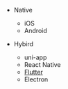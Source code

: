 <!-- _sidebar.md -->

* Native
  * iOS
  * Android

* Hybird
  * uni-app
  * React Native
  * [Flutter](app/flutter.md)
  * Electron